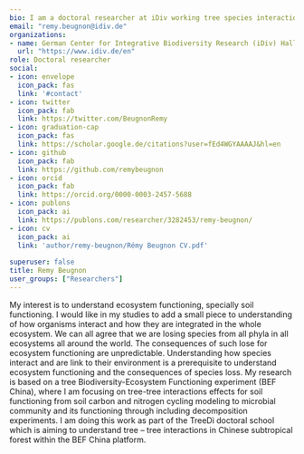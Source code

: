 ```yaml
---
bio: I am a doctoral researcher at iDiv working tree species interaction effect on soil functioning.
email: "remy.beugnon@idiv.de"
organizations:
- name: German Center for Integrative Biodiversity Research (iDiv) Halle-Jena-Leipzig 
  url: "https://www.idiv.de/en"
role: Doctoral researcher
social:
- icon: envelope
  icon_pack: fas
  link: '#contact'
- icon: twitter
  icon_pack: fab
  link: https://twitter.com/BeugnonRemy
- icon: graduation-cap
  icon_pack: fas
  link: https://scholar.google.de/citations?user=fEd4WGYAAAAJ&hl=en
- icon: github
  icon_pack: fab
  link: https://github.com/remybeugnon
- icon: orcid
  icon_pack: fab
  link: https://orcid.org/0000-0003-2457-5688
- icon: publons
  icon_pack: ai
  link: https://publons.com/researcher/3282453/remy-beugnon/
- icon: cv
  icon_pack: ai
  link: 'author/remy-beugnon/Rémy Beugnon CV.pdf'
  
superuser: false
title: Remy Beugnon
user_groups: ["Researchers"]
---
```

  My interest is to understand ecosystem functioning, specially soil functioning. I would like in my studies to add a small piece to understanding of how organisms interact and how they are integrated in the whole ecosystem.
We can all agree that we are losing species from all phyla in all ecosystems all around the world. The consequences of such lose for ecosystem functioning are unpredictable. Understanding how species interact and are link to their environment is a prerequisite to understand ecosystem functioning and the consequences of species loss. 
My research is based on a tree Biodiversity-Ecosystem Functioning experiment (BEF China), where I am focusing on tree-tree interactions effects for soil functioning from soil carbon and nitrogen cycling modeling to microbial community and its functioning through including decomposition experiments. I am doing this work as part of the TreeDì doctoral school which is aiming to understand tree – tree interactions in Chinese subtropical forest within the BEF China platform.